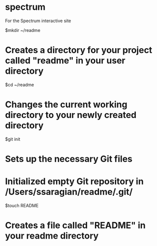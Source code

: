spectrum
========

For the Spectrum interactive site

$mkdir ~/readme
# Creates a directory for your project called "readme" in your user directory

$cd ~/readme
# Changes the current working directory to your newly created directory

$git init
# Sets up the necessary Git files
# Initialized empty Git repository in /Users/ssaragian/readme/.git/

$touch README
# Creates a file called "README" in your readme directory
